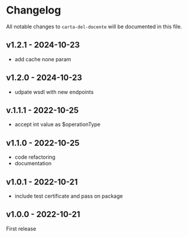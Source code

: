 # Changelog

All notable changes to `carta-del-docente` will be documented in this file.

## v1.2.1 - 2024-10-23

- add cache none param

## v1.2.0 - 2024-10-23

- udpate wsdl with new endpoints

## v.1.1.1 - 2022-10-25

- accept int value as $operationType

## v1.1.0 - 2022-10-25

- code refactoring
- documentation

## v1.0.1 - 2022-10-21

- include test certificate and pass on package

## v1.0.0 - 2022-10-21

First release
